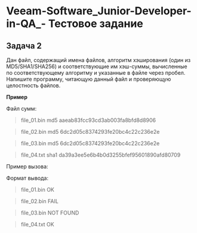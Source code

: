 # Veeam-Software_Junior-Developer-in-QA_- Тестовое задание
## Задача 2
Дан файл, содержащий имена файлов, алгоритм хэширования (один из MD5/SHA1/SHA256) и соответствующие им хэш-суммы, вычисленные по соответствующему алгоритму и указанные в файле через пробел. Напишите программу, читающую данный файл и проверяющую целостность файлов.

**Пример**

Файл сумм:
> file_01.bin md5 aaeab83fcc93cd3ab003fa8bfd8d8906

> file_02.bin md5 6dc2d05c8374293fe20bc4c22c236e2e

> file_03.bin md5 6dc2d05c8374293fe20bc4c22c236e2e

> file_04.txt sha1 da39a3ee5e6b4b0d3255bfef95601890afd80709

Пример вызова: 

> <your program> <path to the input file> <path to the directory containing the files to check>
 
Формат вывода:
> file_01.bin OK
 
> file_02.bin FAIL
  
> file_03.bin NOT FOUND
  
> file_04.txt OK
